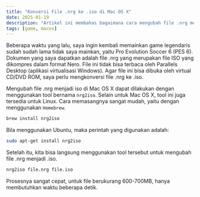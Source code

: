 ```yaml
---
title: "Konversi File .nrg ke .iso di Mac OS X"
date: 2025-01-19
description: "Artikel ini membahas bagaimana cara mengubah file .nrg menjadi .iso di Mac OS X yang juga bisa di aplikasikan di Linux."
tags: [game, macos]
---
```


Beberapa waktu yang lalu, saya ingin kembali memainkan game legendaris sudah sudah lama tidak saya mainkan, yaitu Pro Evolution Soccer 6 (PES 6). Dokumen yang saya dapatkan adalah file .nrg yang merupakan file ISO yang dikompres dalam format Nero. File ini tidak bisa terbaca oleh Parallels Desktop (aplikasi virtualisasi Windows). Agar file ini bisa dibuka oleh virtual CD/DVD ROM, saya perlu mengkonversi file .nrg ke .iso.

Mengubah file .nrg menjadi iso di Mac OS X dapat dilakukan dengan menggunakan tool bernama `nrg2iso`. Selain untuk Mac OS X, tool ini juga tersedia untuk Linux. Cara memasangnya sangat mudah, yaitu dengan menggunakan `Homebrew`.

```bash
brew install nrg2iso
```

Bila menggunakan Ubuntu, maka perintah yang digunakan adalah:

```bash
sudo apt-get install nrg2iso
```

Setelah itu, kita bisa langsung menggunakan tool tersebut untuk mengubah file .nrg menjadi .iso.

```bash
nrg2iso file.nrg file.iso
```

Prosesnya sangat cepat, untuk file berukurang 600-700MB, hanya membutuhkan waktu beberapa detik. 